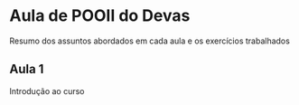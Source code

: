 # Aula de POOII do Devas

Resumo dos assuntos abordados em cada aula e os exercícios trabalhados

## Aula 1 

Introdução ao curso
